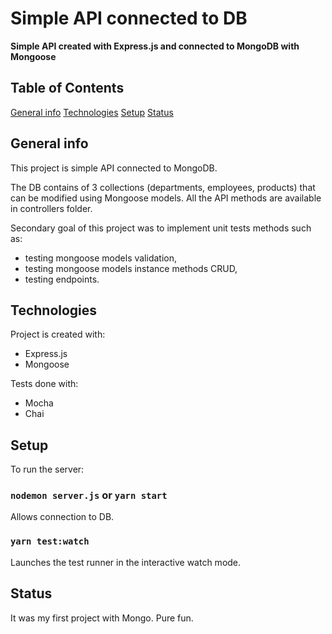 # Simple API connected to DB

**Simple API created with Express.js and connected to MongoDB with Mongoose**

## Table of Contents

[General info](#general-info)
[Technologies](#technologies)
[Setup](#setup)
[Status](#status)

## General info

This project is simple API connected to MongoDB.

The DB contains of 3 collections (departments, employees, products) that can be modified using Mongoose models. All the API methods are available in controllers folder.

Secondary goal of this project was to implement unit tests methods such as:

- testing mongoose models validation,
- testing mongoose models instance methods CRUD,
- testing endpoints.

## Technologies

Project is created with:

- Express.js
- Mongoose

Tests done with:

- Mocha
- Chai

## Setup

To run the server:

### `nodemon server.js` or `yarn start `

Allows connection to DB.

### `yarn test:watch`

Launches the test runner in the interactive watch mode.

## Status

It was my first project with Mongo. Pure fun.
